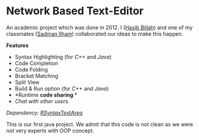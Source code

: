 # Network Based Text-Editor

An academic project which was done in 2012. I ([Hasib Billah](https://github.com/halfo/)) and one of my classmates ([Sadman Ilham](https://github.com/Sadman-Ilham/)) collaborated our ideas to make this happen.


**Features**
- Syntax Highlighting (for *C++* and *Java*)
- Code Completion
- Code Folding
- Bracket Matching
- Split View
- Build & Run option (for *C++* and *Java*)
- *Runtime **code sharing** *
- *Chat with other users*


*Dependency: [RSyntaxTextArea](http://fifesoft.com/rsyntaxtextarea/)*


 This is our first java project. We admit that this code is not clean as we were not very experts with OOP concept.
